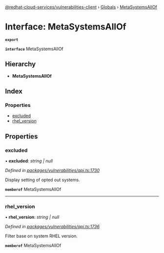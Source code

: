 [@redhat-cloud-services/vulnerabilities-client](../README.md) › [Globals](../globals.md) › [MetaSystemsAllOf](metasystemsallof.md)

# Interface: MetaSystemsAllOf

**`export`** 

**`interface`** MetaSystemsAllOf

## Hierarchy

* **MetaSystemsAllOf**

## Index

### Properties

* [excluded](metasystemsallof.md#excluded)
* [rhel_version](metasystemsallof.md#rhel_version)

## Properties

###  excluded

• **excluded**: *string | null*

*Defined in [packages/vulnerabilities/api.ts:1730](https://github.com/RedHatInsights/javascript-clients/blob/master/packages/vulnerabilities/api.ts#L1730)*

Display setting of opted out systems.

**`memberof`** MetaSystemsAllOf

___

###  rhel_version

• **rhel_version**: *string | null*

*Defined in [packages/vulnerabilities/api.ts:1736](https://github.com/RedHatInsights/javascript-clients/blob/master/packages/vulnerabilities/api.ts#L1736)*

Filter base on system RHEL version.

**`memberof`** MetaSystemsAllOf

